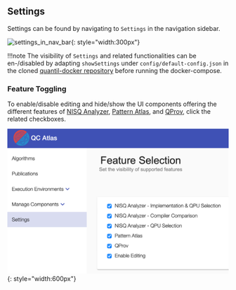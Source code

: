 ## Settings
Settings can be found by navigating to `Settings` in the navigation sidebar.

![settings_in_nav_bar](../images/settings/settings-nav.png){: style="width:300px"}

!!!note 
    The visibility of `Settings` and related functionalities can be en-/disabled by adapting `showSettings` under `config/default-config.json` in the cloned [quantil-docker repository](https://github.com/UST-QuAntiL/quantil-docker) before running the docker-compose.
### Feature Toggling

To enable/disable editing and hide/show the UI components offering the different features of [NISQ Analyzer](../user-guide/nisq-analyzer.md), [Pattern Atlas](../user-guide/qc-atlas/pattern-relation-type.md), and [QProv](../user-guide/qprov.md), click the related checkboxes.

![settings_feature_toggling](../images/settings/feature-toggling.png){: style="width:600px"}